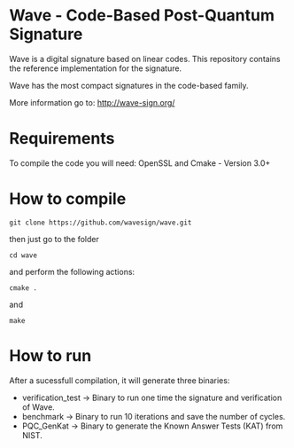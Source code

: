 # Wave - Code-Based Post-Quantum Signature 

Wave is a digital signature based on linear codes. This repository contains the reference implementation for the signature.

Wave has the most compact signatures in the code-based family. 

More information go to: http://wave-sign.org/

# Requirements
To compile the code you will need: 
OpenSSL
and
Cmake - Version 3.0+

# How to compile
```
git clone https://github.com/wavesign/wave.git
```
then just go to the folder 
```
cd wave
```
and perform the following actions:
```
cmake . 
```
and
```
make 
```
# How to run

After a sucessfull compilation, it will generate three binaries:
- verification_test -> Binary to run one time the signature and verification of Wave.
- benchmark -> Binary to run 10 iterations and save the number of cycles. 
- PQC_GenKat -> Binary to generate the Known Answer Tests (KAT) from NIST. 


